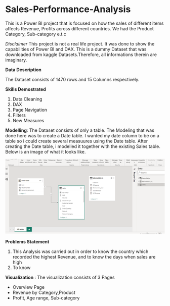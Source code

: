 # Sales-Performance-Analysis

This is a Power BI project that is focused on how the sales of different items affects Revenue, Profits across different countries. 
We had the Product Category, Sub-category e.t.c

_Disclaimer_ This project is not a real life project. It was done to show the capabilities of Power BI and DAX. This is a dummy Dataset that was downloaded from kaggle Datasets.Therefore, all informations therein are imaginary.


**Data Description**

The Dataset consists of 1470 rows and 15 Columns respectively.

**Skills Demostrated**

1. Data Cleaning
2. DAX
3. Page Navigation
4. Filters
5. New Measures


**Modelling**: The Dataset consists of  only a table. The Modeling that was done here was to create a Date table. I wanted my date column to be on a table so i could create several measuures using the Date table. After creating the Date table, i modelled it together with the existing Sales table. Below is an image of what it looks like.

![](1_.png)

**Problems Statement**

1. This Analysis was carried out in order to know the country which recorded the highest Revenue, and to know the days when sales are high
2. To know  


**Visualization** : The visualization consists of 3 Pages
- Overview Page
- Revenue by Category,Product
- Profit, Age range, Sub-category
